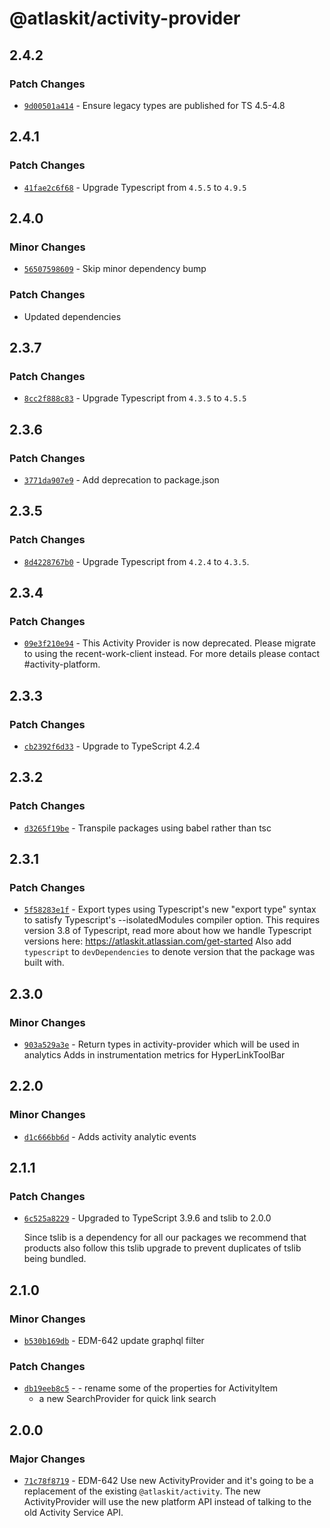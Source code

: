 # @atlaskit/activity-provider

## 2.4.2

### Patch Changes

- [`9d00501a414`](https://bitbucket.org/atlassian/atlassian-frontend/commits/9d00501a414) - Ensure legacy types are published for TS 4.5-4.8

## 2.4.1

### Patch Changes

- [`41fae2c6f68`](https://bitbucket.org/atlassian/atlassian-frontend/commits/41fae2c6f68) - Upgrade Typescript from `4.5.5` to `4.9.5`

## 2.4.0

### Minor Changes

- [`56507598609`](https://bitbucket.org/atlassian/atlassian-frontend/commits/56507598609) - Skip minor dependency bump

### Patch Changes

- Updated dependencies

## 2.3.7

### Patch Changes

- [`8cc2f888c83`](https://bitbucket.org/atlassian/atlassian-frontend/commits/8cc2f888c83) - Upgrade Typescript from `4.3.5` to `4.5.5`

## 2.3.6

### Patch Changes

- [`3771da907e9`](https://bitbucket.org/atlassian/atlassian-frontend/commits/3771da907e9) - Add deprecation to package.json

## 2.3.5

### Patch Changes

- [`8d4228767b0`](https://bitbucket.org/atlassian/atlassian-frontend/commits/8d4228767b0) - Upgrade Typescript from `4.2.4` to `4.3.5`.

## 2.3.4

### Patch Changes

- [`09e3f210e94`](https://bitbucket.org/atlassian/atlassian-frontend/commits/09e3f210e94) - This Activity Provider is now deprecated. Please migrate to using the recent-work-client instead. For more details please contact #activity-platform.

## 2.3.3

### Patch Changes

- [`cb2392f6d33`](https://bitbucket.org/atlassian/atlassian-frontend/commits/cb2392f6d33) - Upgrade to TypeScript 4.2.4

## 2.3.2

### Patch Changes

- [`d3265f19be`](https://bitbucket.org/atlassian/atlassian-frontend/commits/d3265f19be) - Transpile packages using babel rather than tsc

## 2.3.1

### Patch Changes

- [`5f58283e1f`](https://bitbucket.org/atlassian/atlassian-frontend/commits/5f58283e1f) - Export types using Typescript's new "export type" syntax to satisfy Typescript's --isolatedModules compiler option.
  This requires version 3.8 of Typescript, read more about how we handle Typescript versions here: https://atlaskit.atlassian.com/get-started
  Also add `typescript` to `devDependencies` to denote version that the package was built with.

## 2.3.0

### Minor Changes

- [`903a529a3e`](https://bitbucket.org/atlassian/atlassian-frontend/commits/903a529a3e) - Return types in activity-provider which will be used in analytics
  Adds in instrumentation metrics for HyperLinkToolBar

## 2.2.0

### Minor Changes

- [`d1c666bb6d`](https://bitbucket.org/atlassian/atlassian-frontend/commits/d1c666bb6d) - Adds activity analytic events

## 2.1.1

### Patch Changes

- [`6c525a8229`](https://bitbucket.org/atlassian/atlassian-frontend/commits/6c525a8229) - Upgraded to TypeScript 3.9.6 and tslib to 2.0.0

  Since tslib is a dependency for all our packages we recommend that products also follow this tslib upgrade
  to prevent duplicates of tslib being bundled.

## 2.1.0

### Minor Changes

- [`b530b169db`](https://bitbucket.org/atlassian/atlassian-frontend/commits/b530b169db) - EDM-642 update graphql filter

### Patch Changes

- [`db19eeb8c5`](https://bitbucket.org/atlassian/atlassian-frontend/commits/db19eeb8c5) - - rename some of the properties for ActivityItem
  - a new SearchProvider for quick link search

## 2.0.0

### Major Changes

- [`71c78f8719`](https://bitbucket.org/atlassian/atlassian-frontend/commits/71c78f8719) - EDM-642 Use new ActivityProvider and it's going to be a replacement of the existing `@atlaskit/activity`. The new ActivityProvider will use the new platform API instead of talking to the old Activity Service API.
